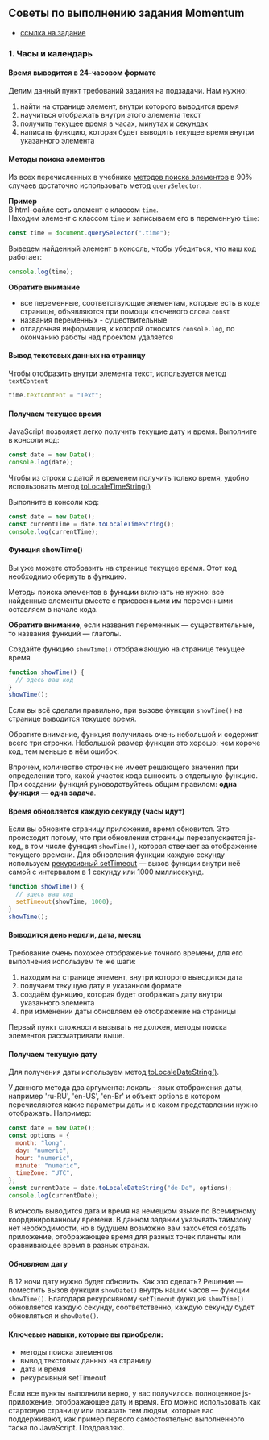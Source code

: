 ## Советы по выполнению задания Momentum

- [ссылка на задание](momentum-stage1.md)

### 1. Часы и календарь

#### Время выводится в 24-часовом формате

Делим данный пункт требований задания на подзадачи. Нам нужно:

1. найти на странице элемент, внутри которого выводится время
2. научиться отображать внутри этого элемента текст
3. получить текущее время в часах, минутах и секундах
4. написать функцию, которая будет выводить текущее время внутри указанного элемента

#### Методы поиска элементов

Из всех перечисленных в учебнике [методов поиска элементов](https://learn.javascript.ru/searching-elements-dom) в 90% случаев достаточно использовать метод `querySelector`.

**Пример**  
В html-файле есть элемент с классом `time`.  
Находим элемент с классом `time` и записываем его в переменную `time`:

```js
const time = document.querySelector(".time");
```

Выведем найденный элемент в консоль, чтобы убедиться, что наш код работает:

```js
console.log(time);
```

**Обратите внимание**

- все переменные, соответствующие элементам, которые есть в коде страницы, объявляются при помощи ключевого слова `const`
- названия переменных - существительные
- отладочная информация, к которой относится `console.log`, по окончанию работы над проектом удаляется

#### Вывод текстовых данных на страницу

Чтобы отобразить внутри элемента текст, используется метод `textContent`

```js
time.textContent = "Text";
```

#### Получаем текущее время

JavaScript позволяет легко получить текущие дату и время. Выполните в консоли код:

```js
const date = new Date();
console.log(date);
```

Чтобы из строки с датой и временем получить только время, удобно использовать метод [toLocaleTimeString()](https://developer.mozilla.org/ru/docs/Web/JavaScript/Reference/Global_Objects/Date/toLocaleTimeString)

Выполните в консоли код:

```js
const date = new Date();
const currentTime = date.toLocaleTimeString();
console.log(currentTime);
```

#### Функция showTime()

Вы уже можете отобразить на странице текущее время. Этот код необходимо обернуть в функцию.

Методы поиска элементов в функции включать не нужно: все найденные элементы вместе с присвоенными им переменными оставляем в начале кода.

**Обратите внимание**, если названия переменных — существительные, то названия функций — глаголы.

Создайте функцию `showTime()` отображающую на странице текущее время

```js
function showTime() {
  // здесь ваш код
}
showTime();
```

Если вы всё сделали правильно, при вызове функции `showTime()` на странице выводится текущее время.

Обратите внимание, функция получилась очень небольшой и содержит всего три строчки. Небольшой размер функции это хорошо: чем короче код, тем меньше в нём ошибок.

Впрочем, количество строчек не имеет решающего значения при определении того, какой участок кода выносить в отдельную функцию. При создании функций руководствуйтесь общим правилом: **одна функция — одна задача**.

#### Время обновляется каждую секунду (часы идут)

Если вы обновите страницу приложения, время обновится. Это происходит потому, что при обновлении страницы перезапускается js-код, в том числе функция `showTime()`, которая отвечает за отображение текущего времени. Для обновления функции каждую секунду используем [рекурсивный setTimeout](https://learn.javascript.ru/settimeout-setinterval#rekursivnyy-settimeout) — вызов функции внутри неё самой с интервалом в 1 секунду или 1000 миллисекунд.

```js
function showTime() {
  // здесь ваш код
  setTimeout(showTime, 1000);
}
showTime();
```

#### Выводится день недели, дата, месяц

Требование очень похожее отображение точного времени, для его выполнения используем те же шаги:

1. находим на странице элемент, внутри которого выводится дата
2. получаем текущую дату в указанном формате
3. создаём функцию, которая будет отображать дату внутри указанного элемента
4. при изменении даты обновляем её отображение на страницы

Первый пункт сложности вызывать не должен, методы поиска элементов рассматривали выше.

#### Получаем текущую дату

Для получения даты используем метод [toLocaleDateString()](https://developer.mozilla.org/ru/docs/Web/JavaScript/Reference/Global_Objects/Date/toLocaleDateString).

У данного метода два аргумента: локаль - язык отображения даты, например 'ru-RU', 'en-US', 'en-Br' и объект options в котором перечисляются какие параметры даты и в каком представлении нужно отображать. Например:

```js
const date = new Date();
const options = {
  month: "long",
  day: "numeric",
  hour: "numeric",
  minute: "numeric",
  timeZone: "UTC",
};
const currentDate = date.toLocaleDateString("de-De", options);
console.log(currentDate);
```

В консоль выводится дата и время на немецком языке по Всемирному координированному времени. В данном задании указывать таймзону нет необходимости, но в будущем возможно вам захочется создать приложение, отображающее время для разных точек планеты или сравнивающее время в разных странах.

#### Обновляем дату

В 12 ночи дату нужно будет обновить. Как это сделать? Решение — поместить вызов функции `showDate()` внутрь наших часов — функции `showTime()`. Благодаря рекурсивному `setTimeout` функция `showTime()` обновляется каждую секунду, соответственно, каждую секунду будет обновляться и `showDate()`.

#### Ключевые навыки, которые вы приобрели:

- методы поиска элементов
- вывод текстовых данных на страницу
- дата и время
- рекурсивный setTimeout

Если все пункты выполнили верно, у вас получилось полноценное js-приложение, отображающее дату и время. Его можно использовать как стартовую страницу или показать тем людям, которые вас поддерживают, как пример первого самостоятельно выполненного таска по JavaScript. Поздравляю.
